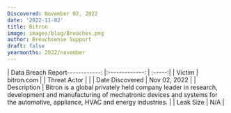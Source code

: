 ```yaml
---
Discovered: November 02, 2022
date: '2022-11-02'
title: Bitron
image: images/blog/Breaches.png
author: Breachsense Support
draft: false
yearmonths: 2022/november
---
```


| Data Breach Report------------:     |:-------------:    | :-----:|
| Victim      | bitron.com      | 
| Threat Actor      |       | 
| Date Discovered      | Nov 02, 2022      | 
| Description      | Bitron is a global privately held company leader in research, development and manufacturing of mechatronic devices and systems for the automotive, appliance, HVAC and energy industries.      | 
| Leak Size      | N/A      | 

